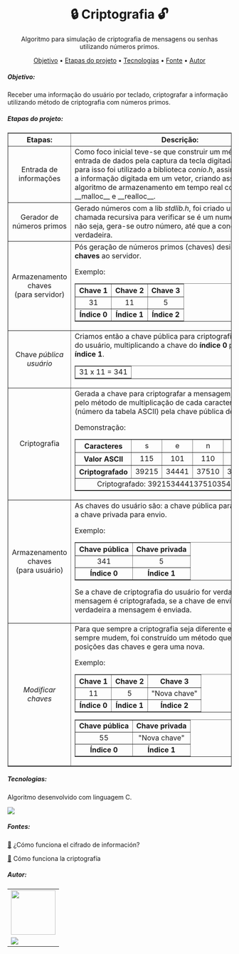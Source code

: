 <h1 align = "center"> 🔒 Criptografia 🔓</h1>

<p align = "center"> Algoritmo para simulação de criptografia de mensagens ou senhas utilizando números primos. </p>

<p align="center">
 <a href="https://github.com/Vitor-Manoel-Silva-dos-Santos/criptografiaComNumerosPrimos/new/master?readme=1#-objetivo-">Objetivo</a> •
 <a href="https://github.com/Vitor-Manoel-Silva-dos-Santos/criptografiaComNumerosPrimos/new/master?readme=1#-etapas-do-projeto-">Etapas do projeto</a> • 
 <a href="https://github.com/Vitor-Manoel-Silva-dos-Santos/criptografiaComNumerosPrimos/new/master?readme=1#-tecnologias-">Tecnologias</a> • 
 <a href="https://github.com/Vitor-Manoel-Silva-dos-Santos/criptografiaComNumerosPrimos/new/master?readme=1#-fontes-">Fonte</a> • 
 <a href="https://github.com/Vitor-Manoel-Silva-dos-Santos/criptografiaComNumerosPrimos/new/master?readme=1#-autor-">Autor</a> 

<h5 href = "#objetivo"> Objetivo: </h5>

<p>Receber uma informação do usuário por teclado, criptografar a informação utilizando método de criptografia com números primos.</p>

<h5 href = "#etapas"> Etapas do projeto: </h5>

<table border="1">
    <tr>
        <th>Etapas: </th>
        <th>Descrição: </th>
    </tr>
    <tr>
        <td align="center">Entrada de informações</td>
        <td>Como foco inicial teve-se que construir um método de entrada de dados pela captura 
            da tecla digitada do teclado, para isso foi utilizado a biblioteca <i>conio.h</i>, assim armazenando a 
        informação digitada em um vetor, criando assim um algoritmo de armazenamento em tempo real com a função __malloc__ e __realloc__.</td>
    </tr>
    <tr> 
        <td align="center">Gerador de números primos</td>
        <td>Gerado números com a lib <i>stdlib.h</i>, foi criado um método com chamada recursiva
        para verificar se é um numero primo, caso não seja, gera-se outro número, até que a condição
    seja verdadeira.</td>
    </tr>
    <tr>
        <td align="center"> Armazenamento chaves <br>
        (para servidor) </td>
        <td>Pós geração de números primos (chaves) designasse três <b>chaves</b> ao servidor.
        <p>Exemplo: </p>
        <table align="center" border="1">
            <tr>
                <th><b>Chave 1</b></th>
                <th><b>Chave 2</b></th>
                <th><b>Chave 3</b></th>
            </tr>
            <tr>
                <td align="center">31</td>
                <td align="center">11</td>
                <td align="center">5</td>
            </tr>
            <tr>
                <td align="center"><b>Índice 0</b></td>
                <td align="center"><b>Índice 1</b></td>
                <td align="center"><b>Índice 2</b></td>
            </tr>
        </table>
        </td>
    </tr>
    <tr>
        <td align="center">Chave <i>pública usuário</i></td>
        <td>Criamos então a chave pública para criptografia da mensagem do usuário, multiplicando
            a chave do <b>índice 0</b> pela chave do <b>índice 1</b>.
            <table align="center" border="1">
                <tr>
                    <td align="center">
                        31 x 11 = 341
                    </td>
                </tr>
            </table>
        </td>
    </tr>
    <tr>
        <td align="center">Criptografia</td>
        <td>Gerada a chave para criptografar a mensagem, criptografasse pelo método de multiplicação 
            de cada caracter digitado (número da tabela ASCII) pela chave pública do usuário.
            <p>Demonstração: </p>
            <table border="1" align="center">
                <tr>
                    <th>Caracteres</th>
                    <td align="center">s</td>
                    <td align="center">e</td>
                    <td align="center">n</td>
                    <td align="center">h</td>
                    <td align="center">a</td>
                </tr>
                <tr>
                    <th>Valor ASCII</th>
                    <td align="center">115</td>
                    <td align="center">101</td>
                    <td align="center">110</td>
                    <td align="center">104</td>
                    <td align="center">97</td>
                </tr>
                <tr>
                    <th>Criptografado</th>
                    <td align="center">39215</td>
                    <td align="center">34441</td>
                    <td align="center">37510</td>
                    <td align="center">35464</td>
                    <td align="center">33077</td>
                </tr>
                <tr>
                    <td align="center" colspan="6" >Criptografado: 3921534441375103546433077</td>
                </tr>
            </table>
        </td> 
    </tr>       
    <tr>
        <td align="center">Armazenamento chaves<br>(para usuário)</td>
        <td>As chaves do usuário são: a chave pública para criptografar e a chave privada para envio.
        <p>Exemplo:</p>
            <table align="center" border="1">
                <tr>
                    <th><b>Chave pública</b></th>
                    <th><b>Chave privada</b></th>
                </tr>
                <tr>
                    <td align="center">341</td>
                    <td align="center">5</td>
                </tr>
                <tr>
                    <td align = "center"><b>Índice 0</b></td>
                    <td align = "center"><b>Índice 1</b></td>
                </tr>
            </table>
            <p>Se a chave de criptografia do usuário for verdadeira, a mensagem é criptografada, se 
                a chave de envio do usuário for verdadeira a mensagem é enviada.
            </p>
        </td>
    </tr>
    <tr>
        <td align="center"><i>Modificar chaves</i></td>
        <td>Para que sempre a criptografia seja diferente e as chaves sempre mudem, foi construído um
            método que muda as posições das chaves e gera uma nova.
        <p>Exemplo:</p>
            <table align="center" border="1">
                <tr>
                    <th><b>Chave 1</b></th>
                    <th><b>Chave 2</b></th>
                    <th><b>Chave 3</b></th>
                </tr>
                <tr>
                    <td align="center">11</td>
                    <td align="center">5</td>
                    <td align="center">"Nova chave"</td>
                </tr>
                <tr>
                    <td align="center"><b>Índice 0</b></td>
                    <td align="center"><b>Índice 1</b></td>
                    <td align="center"><b>Índice 2</b></td>
                </tr>
            </table>
            <table border="1" align="center">
                <tr>
                    <td><b>Chave pública</b></td>
                    <td><b>Chave privada</b></td>
                </tr>
                <tr>
                    <td align="center">55</td>
                    <td align="center">"Nova chave"</td>
                </tr>
                <tr>
                    <td align="center"><b>Índice 0</b></td>
                    <td align="center"><b>Índice 1</b></td>
                </tr>
            </table></td>
    </tr>
</table>
<h5 href = "#tecnologias"> Tecnologias: </h5>
<p>Algoritmo desenvolvido com linguagem C.</p>
<img src="https://img.shields.io/badge/c-%2300599C.svg?style=for-the-badge&logo=c&logoColor=white"/>

<h5 href = "#fonte"> Fontes: </h5>
<p><a href = "https://www.youtube.com/watch?v=dChr0TyQ6yc&t=825s" target="_blank"> 🔗</a> ¿Cómo funciona el cifrado de información?</p>
<p><a href = "https://www.youtube.com/watch?v=Q8K311s7EiM&t=283s" target="_blank"> 🔗</a> Cómo funciona la criptografía </p>

<h5 href = "#autor"> Autor: </h5>
<table border="0">
    <tr>
        <td align="center">
            <a href="https://github.com/Vitor-Manoel-Silva-dos-Santos" target="_blank"><img src="https://avatars.githubusercontent.com/u/83611513?v=4" height= "100" width= "100" /></a>
        </td>
    </tr>
    <tr>
        <td>
            <a href = "https://www.linkedin.com/in/vitor-manoel-s-santos/" target="_blank"> <img src="https://img.shields.io/badge/LinkedIn-0077B5?style=for-the-badge&logo=linkedin&logoColor=white"/> </a>
        </td>
    </tr>
</table>
